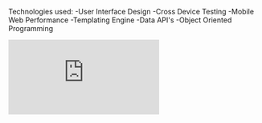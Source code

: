 Technologies used:
-User Interface Design
-Cross Device Testing
-Mobile Web Performance
-Templating Engine
-Data API's
-Object Oriented Programming

![alt text](https://github.com/saucebyt/TwitVue/blob/master/screenschot.pdf)
